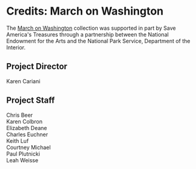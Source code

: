 # Credits: March on Washington
  
The [March on Washington](/collections/march-march-on-washington) collection was supported in part by Save America's Treasures through a partnership between the National Endowment for the Arts and the National Park Service, Department of the Interior.

<!--[![](https://s3.amazonaws.com/openvault.wgbh.org/logos/NEA.jpg)](http://www.arts.gov)-->

## Project Director
Karen Cariani

## Project Staff
Chris Beer<br/>
Karen Colbron<br/>
Elizabeth Deane<br/>
Charles Euchner<br/>
Keith Luf<br/>
Courtney Michael<br/>
Paul Plutnicki<br/>
Leah Weisse<br/>


  
